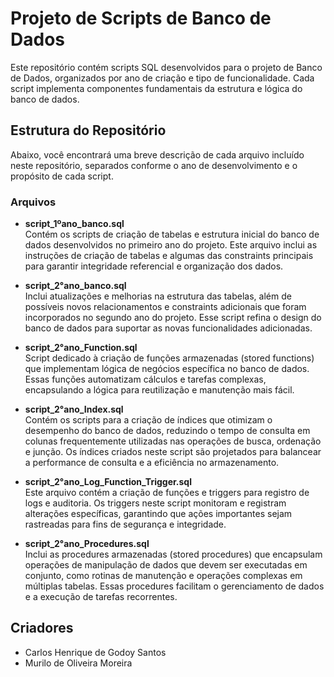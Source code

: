 # Projeto de Scripts de Banco de Dados

Este repositório contém scripts SQL desenvolvidos para o projeto de Banco de Dados, organizados por ano de criação e tipo de funcionalidade. Cada script implementa componentes fundamentais da estrutura e lógica do banco de dados.

## Estrutura do Repositório

Abaixo, você encontrará uma breve descrição de cada arquivo incluído neste repositório, separados conforme o ano de desenvolvimento e o propósito de cada script.

### Arquivos

- **script_1ºano_banco.sql**  
  Contém os scripts de criação de tabelas e estrutura inicial do banco de dados desenvolvidos no primeiro ano do projeto. Este arquivo inclui as instruções de criação de tabelas e algumas das constraints principais para garantir integridade referencial e organização dos dados.

- **script_2°ano_banco.sql**  
  Inclui atualizações e melhorias na estrutura das tabelas, além de possíveis novos relacionamentos e constraints adicionais que foram incorporados no segundo ano do projeto. Esse script refina o design do banco de dados para suportar as novas funcionalidades adicionadas.

- **script_2°ano_Function.sql**  
  Script dedicado à criação de funções armazenadas (stored functions) que implementam lógica de negócios específica no banco de dados. Essas funções automatizam cálculos e tarefas complexas, encapsulando a lógica para reutilização e manutenção mais fácil.

- **script_2°ano_Index.sql**  
  Contém os scripts para a criação de índices que otimizam o desempenho do banco de dados, reduzindo o tempo de consulta em colunas frequentemente utilizadas nas operações de busca, ordenação e junção. Os índices criados neste script são projetados para balancear a performance de consulta e a eficiência no armazenamento.

- **script_2°ano_Log_Function_Trigger.sql**  
  Este arquivo contém a criação de funções e triggers para registro de logs e auditoria. Os triggers neste script monitoram e registram alterações específicas, garantindo que ações importantes sejam rastreadas para fins de segurança e integridade.

- **script_2°ano_Procedures.sql**  
  Inclui as procedures armazenadas (stored procedures) que encapsulam operações de manipulação de dados que devem ser executadas em conjunto, como rotinas de manutenção e operações complexas em múltiplas tabelas. Essas procedures facilitam o gerenciamento de dados e a execução de tarefas recorrentes.

## Criadores
- Carlos Henrique de Godoy Santos
- Murilo de Oliveira Moreira